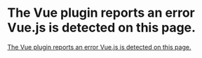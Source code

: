 # The Vue plugin reports an error Vue.js is detected on this page.
[The Vue plugin reports an error Vue.js is detected on this page.](https://aiwithcloud.com/2022/09/19/the_vue_plugin_reports_an_error_vue-js_is_detected_on_this_page/)